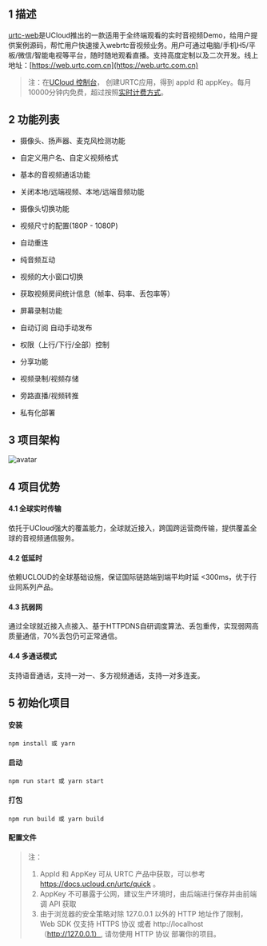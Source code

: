 <!--
 * @Author: cven.li
 * @Date: 2021-01-25 16:10:28
 * @LastEditTime: 2021-01-25 17:16:54
 * @LastEditors: Please set LastEditors
 * @Description: In User Settings Edit
 * @FilePath: /urtc-web-demo/README.md
-->

## 1 描述

[urtc-web](https://web.urtc.com.cn)是UCloud推出的一款适用于全终端观看的实时音视频Demo，给用户提供案例源码，帮忙用户快速接入webrtc音视频业务。用户可通过电脑/手机H5/平板/微信/智能电视等平台，随时随地观看直播。支持高度定制以及二次开发。线上地址：[https://web.urtc.com.cn](https://web.urtc.com.cn)

> 注：在[UCloud 控制台](https://passport.ucloud.cn/#login)， 创建URTC应用，得到 appId 和 appKey。每月10000分钟内免费，超过按照[实时计费方式](https://docs.ucloud.cn/urtc/price)。


## 2 功能列表

* 摄像头、扬声器、麦克风检测功能

* 自定义用户名、自定义视频格式

* 基本的音视频通话功能

* 关闭本地/远端视频、本地/远端音频功能

* 摄像头切换功能

* 视频尺寸的配置(180P - 1080P)

* 自动重连

* 纯音频互动

* 视频的大小窗口切换

* 获取视频房间统计信息（帧率、码率、丢包率等）

* 屏幕录制功能

* 自动订阅 自动手动发布

* 权限（上行/下行/全部）控制

* 分享功能

* 视频录制/视频存储

* 旁路直播/视频转推

* 私有化部署


## 3 项目架构

![avatar](https://static.ucloud.cn/docs/urtc/images/introduction/structure.png?v=1611734686)


## 4 项目优势

#### 4.1 全球实时传输
依托于UCloud强大的覆盖能力，全球就近接入，跨国跨运营商传输，提供覆盖全球的音视频通信服务。

#### 4.2 低延时
依赖UCLOUD的全球基础设施，保证国际链路端到端平均时延 <300ms，优于行业同系列产品。

#### 4.3 抗弱网
通过全球就近接入点接入、基于HTTPDNS自研调度算法、丢包重传，实现弱网高质量通信，70%丢包仍可正常通信。

#### 4.4 多通话模式
支持语音通话，支持一对一、多方视频通话，支持一对多连麦。


## 5 初始化项目

#### 安装

```
npm install 或 yarn
```

#### 启动
```
npm run start 或 yarn start
```

#### 打包
```
npm run build 或 yarn build
```

#### 配置文件

> 注：
>
> 1. AppId 和 AppKey 可从 URTC 产品中获取，可以参考 https://docs.ucloud.cn/urtc/quick 。
> 2. AppKey 不可暴露于公网，建议生产环境时，由后端进行保存并由前端调 API 获取
> 3. 由于浏览器的安全策略对除 127.0.0.1 以外的 HTTP 地址作了限制，Web SDK 仅支持 HTTPS 协议 或者 http://localhost（http://127.0.0.1）, 请勿使用 HTTP 协议 部署你的项目。

